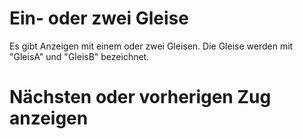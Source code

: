 # Ein- oder zwei Gleise
Es gibt Anzeigen mit einem oder zwei Gleisen. Die Gleise werden mit "GleisA" und "GleisB" bezeichnet.

# Nächsten oder vorherigen Zug anzeigen
